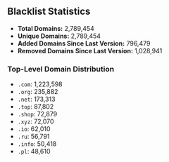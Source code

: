 ## Blacklist Statistics

- **Total Domains:** 2,789,454
- **Unique Domains:** 2,789,454
- **Added Domains Since Last Version:** 796,479
- **Removed Domains Since Last Version:** 1,028,941

### Top-Level Domain Distribution

-  `.com`: 1,223,598
-  `.org`: 235,882
-  `.net`: 173,313
-  `.top`: 87,802
-  `.shop`: 72,879
-  `.xyz`: 72,070
-  `.io`: 62,010
-  `.ru`: 56,791
-  `.info`: 50,418
-  `.pl`: 48,610

